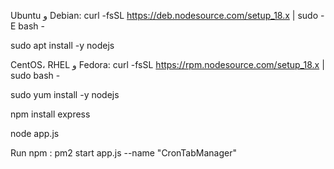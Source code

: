 Ubuntu و Debian:
  curl -fsSL https://deb.nodesource.com/setup_18.x | sudo -E bash -

sudo apt install -y nodejs

 CentOS، RHEL و Fedora:
  curl -fsSL https://rpm.nodesource.com/setup_18.x | sudo bash -

sudo yum install -y nodejs


 npm install express


 node app.js

Run npm : 
   pm2 start app.js --name "CronTabManager"
